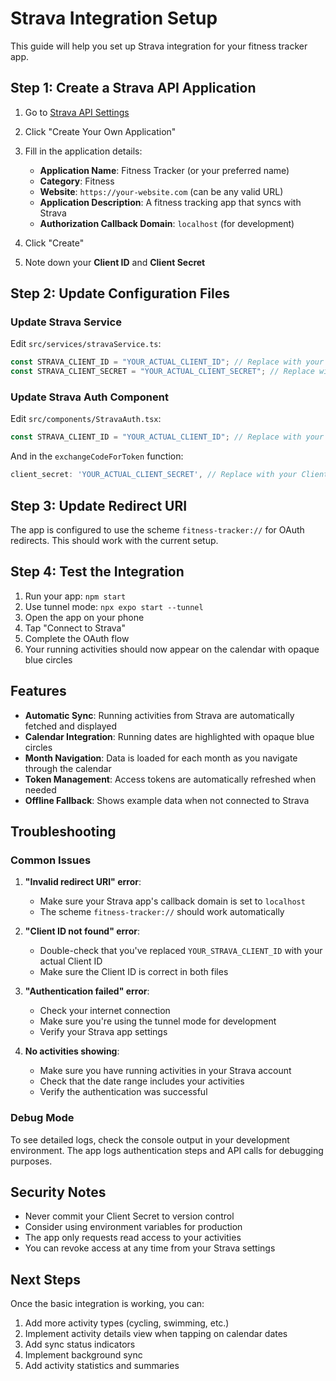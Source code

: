 # Strava Integration Setup

This guide will help you set up Strava integration for your fitness tracker app.

## Step 1: Create a Strava API Application

1. Go to [Strava API Settings](https://www.strava.com/settings/api)
2. Click "Create Your Own Application"
3. Fill in the application details:

   - **Application Name**: Fitness Tracker (or your preferred name)
   - **Category**: Fitness
   - **Website**: `https://your-website.com` (can be any valid URL)
   - **Application Description**: A fitness tracking app that syncs with Strava
   - **Authorization Callback Domain**: `localhost` (for development)

4. Click "Create"
5. Note down your **Client ID** and **Client Secret**

## Step 2: Update Configuration Files

### Update Strava Service

Edit `src/services/stravaService.ts`:

```typescript
const STRAVA_CLIENT_ID = "YOUR_ACTUAL_CLIENT_ID"; // Replace with your Client ID
const STRAVA_CLIENT_SECRET = "YOUR_ACTUAL_CLIENT_SECRET"; // Replace with your Client Secret
```

### Update Strava Auth Component

Edit `src/components/StravaAuth.tsx`:

```typescript
const STRAVA_CLIENT_ID = "YOUR_ACTUAL_CLIENT_ID"; // Replace with your Client ID
```

And in the `exchangeCodeForToken` function:

```typescript
client_secret: 'YOUR_ACTUAL_CLIENT_SECRET', // Replace with your Client Secret
```

## Step 3: Update Redirect URI

The app is configured to use the scheme `fitness-tracker://` for OAuth redirects. This should work with the current setup.

## Step 4: Test the Integration

1. Run your app: `npm start`
2. Use tunnel mode: `npx expo start --tunnel`
3. Open the app on your phone
4. Tap "Connect to Strava"
5. Complete the OAuth flow
6. Your running activities should now appear on the calendar with opaque blue circles

## Features

- **Automatic Sync**: Running activities from Strava are automatically fetched and displayed
- **Calendar Integration**: Running dates are highlighted with opaque blue circles
- **Month Navigation**: Data is loaded for each month as you navigate through the calendar
- **Token Management**: Access tokens are automatically refreshed when needed
- **Offline Fallback**: Shows example data when not connected to Strava

## Troubleshooting

### Common Issues

1. **"Invalid redirect URI" error**:

   - Make sure your Strava app's callback domain is set to `localhost`
   - The scheme `fitness-tracker://` should work automatically

2. **"Client ID not found" error**:

   - Double-check that you've replaced `YOUR_STRAVA_CLIENT_ID` with your actual Client ID
   - Make sure the Client ID is correct in both files

3. **"Authentication failed" error**:

   - Check your internet connection
   - Make sure you're using the tunnel mode for development
   - Verify your Strava app settings

4. **No activities showing**:
   - Make sure you have running activities in your Strava account
   - Check that the date range includes your activities
   - Verify the authentication was successful

### Debug Mode

To see detailed logs, check the console output in your development environment. The app logs authentication steps and API calls for debugging purposes.

## Security Notes

- Never commit your Client Secret to version control
- Consider using environment variables for production
- The app only requests read access to your activities
- You can revoke access at any time from your Strava settings

## Next Steps

Once the basic integration is working, you can:

1. Add more activity types (cycling, swimming, etc.)
2. Implement activity details view when tapping on calendar dates
3. Add sync status indicators
4. Implement background sync
5. Add activity statistics and summaries
